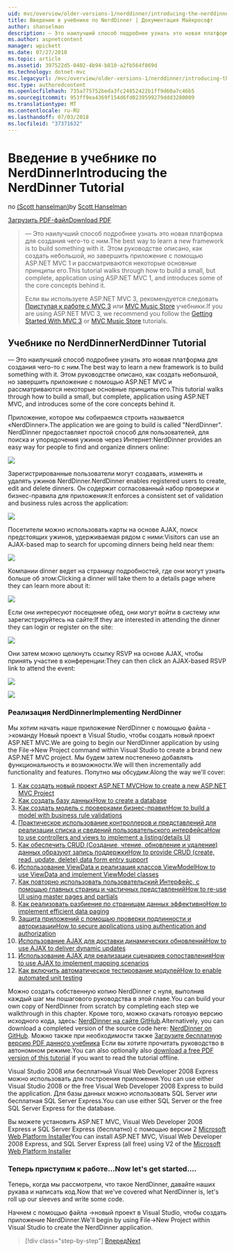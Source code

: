 ```yaml
---
uid: mvc/overview/older-versions-1/nerddinner/introducing-the-nerddinner-tutorial
title: Введение в учебнике по NerdDinner | Документация Майкрософт
author: shanselman
description: — Это наилучший способ подробнее узнать это новая платформа для создания чего-то с ним. В этом учебнике описывается создание небольшой, но законченного приложения с помощью ASP.NE...
ms.author: aspnetcontent
manager: wpickett
ms.date: 07/27/2010
ms.topic: article
ms.assetid: 397522d5-0402-4b94-b810-a2fb564f869d
ms.technology: dotnet-mvc
msc.legacyurl: /mvc/overview/older-versions-1/nerddinner/introducing-the-nerddinner-tutorial
msc.type: authoredcontent
ms.openlocfilehash: 735a775752beda3fc24852422b1ff9d60a7c46b5
ms.sourcegitcommit: 953ff9ea4369f154d6fd0239599279ddd3280009
ms.translationtype: MT
ms.contentlocale: ru-RU
ms.lasthandoff: 07/03/2018
ms.locfileid: "37371632"
---
```

<a name="introducing-the-nerddinner-tutorial"></a><span data-ttu-id="19ec7-104">Введение в учебнике по NerdDinner</span><span class="sxs-lookup"><span data-stu-id="19ec7-104">Introducing the NerdDinner Tutorial</span></span>
====================
<span data-ttu-id="19ec7-105">по [(Scott hanselman)](https://github.com/shanselman)</span><span class="sxs-lookup"><span data-stu-id="19ec7-105">by [Scott Hanselman](https://github.com/shanselman)</span></span>

[<span data-ttu-id="19ec7-106">Загрузить PDF-файл</span><span class="sxs-lookup"><span data-stu-id="19ec7-106">Download PDF</span></span>](http://aspnetmvcbook.s3.amazonaws.com/aspnetmvc-nerdinner_v1.pdf)

> <span data-ttu-id="19ec7-107">— Это наилучший способ подробнее узнать это новая платформа для создания чего-то с ним.</span><span class="sxs-lookup"><span data-stu-id="19ec7-107">The best way to learn a new framework is to build something with it.</span></span> <span data-ttu-id="19ec7-108">Этом руководстве описано, как создать небольшой, но завершить приложение с помощью ASP.NET MVC 1 и рассматриваются некоторые основные принципы его.</span><span class="sxs-lookup"><span data-stu-id="19ec7-108">This tutorial walks through how to build a small, but complete, application using ASP.NET MVC 1, and introduces some of the core concepts behind it.</span></span>
> 
> <span data-ttu-id="19ec7-109">Если вы используете ASP.NET MVC 3, рекомендуется следовать [Приступая к работе с MVC 3](../../older-versions/getting-started-with-aspnet-mvc3/cs/intro-to-aspnet-mvc-3.md) или [MVC Music Store](../../older-versions/mvc-music-store/mvc-music-store-part-1.md) учебники.</span><span class="sxs-lookup"><span data-stu-id="19ec7-109">If you are using ASP.NET MVC 3, we recommend you follow the [Getting Started With MVC 3](../../older-versions/getting-started-with-aspnet-mvc3/cs/intro-to-aspnet-mvc-3.md) or [MVC Music Store](../../older-versions/mvc-music-store/mvc-music-store-part-1.md) tutorials.</span></span>


## <a name="nerddinner-tutorial"></a><span data-ttu-id="19ec7-110">Учебнике по NerdDinner</span><span class="sxs-lookup"><span data-stu-id="19ec7-110">NerdDinner Tutorial</span></span>

<span data-ttu-id="19ec7-111">— Это наилучший способ подробнее узнать это новая платформа для создания чего-то с ним.</span><span class="sxs-lookup"><span data-stu-id="19ec7-111">The best way to learn a new framework is to build something with it.</span></span> <span data-ttu-id="19ec7-112">Этом руководстве описано, как создать небольшой, но завершить приложение с помощью ASP.NET MVC и рассматриваются некоторые основные принципы его.</span><span class="sxs-lookup"><span data-stu-id="19ec7-112">This tutorial walks through how to build a small, but complete, application using ASP.NET MVC, and introduces some of the core concepts behind it.</span></span>

<span data-ttu-id="19ec7-113">Приложение, которое мы собираемся строить называется «NerdDinner».</span><span class="sxs-lookup"><span data-stu-id="19ec7-113">The application we are going to build is called "NerdDinner".</span></span> <span data-ttu-id="19ec7-114">NerdDinner предоставляет простой способ для пользователей, для поиска и упорядочения ужинов через Интернет:</span><span class="sxs-lookup"><span data-stu-id="19ec7-114">NerdDinner provides an easy way for people to find and organize dinners online:</span></span>

![](introducing-the-nerddinner-tutorial/_static/image1.png)

<span data-ttu-id="19ec7-115">Зарегистрированные пользователи могут создавать, изменять и удалять ужинов NerdDinner.</span><span class="sxs-lookup"><span data-stu-id="19ec7-115">NerdDinner enables registered users to create, edit and delete dinners.</span></span> <span data-ttu-id="19ec7-116">Он содержит согласованный набор проверки и бизнес-правила для приложения:</span><span class="sxs-lookup"><span data-stu-id="19ec7-116">It enforces a consistent set of validation and business rules across the application:</span></span>

![](introducing-the-nerddinner-tutorial/_static/image2.png)

<span data-ttu-id="19ec7-117">Посетители можно использовать карты на основе AJAX, поиск предстоящих ужинов, удерживаемая рядом с ними:</span><span class="sxs-lookup"><span data-stu-id="19ec7-117">Visitors can use an AJAX-based map to search for upcoming dinners being held near them:</span></span>

![](introducing-the-nerddinner-tutorial/_static/image3.png)

<span data-ttu-id="19ec7-118">Компании dinner ведет на страницу подробностей, где они могут узнать больше об этом:</span><span class="sxs-lookup"><span data-stu-id="19ec7-118">Clicking a dinner will take them to a details page where they can learn more about it:</span></span>

![](introducing-the-nerddinner-tutorial/_static/image4.png)

<span data-ttu-id="19ec7-119">Если они интересуют посещение обед, они могут войти в систему или зарегистрируйтесь на сайте:</span><span class="sxs-lookup"><span data-stu-id="19ec7-119">If they are interested in attending the dinner they can login or register on the site:</span></span>

![](introducing-the-nerddinner-tutorial/_static/image5.png)

<span data-ttu-id="19ec7-120">Они затем можно щелкнуть ссылку RSVP на основе AJAX, чтобы принять участие в конференции:</span><span class="sxs-lookup"><span data-stu-id="19ec7-120">They can then click an AJAX-based RSVP link to attend the event:</span></span>

![](introducing-the-nerddinner-tutorial/_static/image6.png)

![](introducing-the-nerddinner-tutorial/_static/image7.png)

### <a name="implementing-nerddinner"></a><span data-ttu-id="19ec7-121">Реализация NerdDinner</span><span class="sxs-lookup"><span data-stu-id="19ec7-121">Implementing NerdDinner</span></span>

<span data-ttu-id="19ec7-122">Мы хотим начать наше приложение NerdDinner с помощью файла -&gt;команду Новый проект в Visual Studio, чтобы создать новый проект ASP.NET MVC.</span><span class="sxs-lookup"><span data-stu-id="19ec7-122">We are going to begin our NerdDinner application by using the File-&gt;New Project command within Visual Studio to create a brand new ASP.NET MVC project.</span></span> <span data-ttu-id="19ec7-123">Мы будем затем постепенно добавлять функциональность и возможности.</span><span class="sxs-lookup"><span data-stu-id="19ec7-123">We will then incrementally add functionality and features.</span></span> <span data-ttu-id="19ec7-124">Попутно мы обсудим:</span><span class="sxs-lookup"><span data-stu-id="19ec7-124">Along the way we'll cover:</span></span>

1. [<span data-ttu-id="19ec7-125">Как создать новый проект ASP.NET MVC</span><span class="sxs-lookup"><span data-stu-id="19ec7-125">How to create a new ASP.NET MVC Project</span></span>](# "создайте новый проект ASP.NET MVC")
2. [<span data-ttu-id="19ec7-126">Как создать базу данных</span><span class="sxs-lookup"><span data-stu-id="19ec7-126">How to create a database</span></span>](# "Создание базы данных")
3. [<span data-ttu-id="19ec7-127">Как создать модель с проверками бизнес-правил</span><span class="sxs-lookup"><span data-stu-id="19ec7-127">How to build a model with business rule validations</span></span>](# "Создание модели с проверками бизнес-правил")
4. [<span data-ttu-id="19ec7-128">Практическое использование контроллеров и представлений для реализации списка и сведений пользовательского интерфейса</span><span class="sxs-lookup"><span data-stu-id="19ec7-128">How to use controllers and views to implement a listing/details UI</span></span>](# "использование контроллеров и представлений для реализации пользовательского интерфейса списка и сведений")
5. <span data-ttu-id="19ec7-129">[Как обеспечить CRUD (Создание, чтение, обновление и удаление) данных образуют запись поддержки](# "предоставляют CRUD (Create, Read, Update, Delete) запись данных формы поддерживает")</span><span class="sxs-lookup"><span data-stu-id="19ec7-129">[How to provide CRUD (create, read, update, delete) data form entry support](# "Provide CRUD (Create, Read, Update, Delete) Data Form Entry Support")</span></span>
6. [<span data-ttu-id="19ec7-130">Использование ViewData и реализация классов ViewModel</span><span class="sxs-lookup"><span data-stu-id="19ec7-130">How to use ViewData and implement ViewModel classes</span></span>](# "использование ViewData и реализация классов ViewModel")
7. [<span data-ttu-id="19ec7-131">Как повторно использовать пользовательский Интерфейс, с помощью главных страниц и частичных представлений</span><span class="sxs-lookup"><span data-stu-id="19ec7-131">How to re-use UI using master pages and partials</span></span>](# "повторного использования пользовательского интерфейса с помощью главных страниц и частичных представлений")
8. [<span data-ttu-id="19ec7-132">Как реализовать разбиение по страницам данных эффективно</span><span class="sxs-lookup"><span data-stu-id="19ec7-132">How to implement efficient data paging</span></span>](# "реализовать эффективный данных разбиение по страницам")
9. [<span data-ttu-id="19ec7-133">Защита приложений с помощью проверки подлинности и авторизации</span><span class="sxs-lookup"><span data-stu-id="19ec7-133">How to secure applications using authentication and authorization</span></span>](# "безопасных приложений с использованием проверки подлинности и авторизации")
10. [<span data-ttu-id="19ec7-134">Использование AJAX для доставки динамических обновлений</span><span class="sxs-lookup"><span data-stu-id="19ec7-134">How to use AJAX to deliver dynamic updates</span></span>](# "использовать AJAX для доставки динамических обновлений")
11. [<span data-ttu-id="19ec7-135">Использование AJAX для реализации сценариев сопоставления</span><span class="sxs-lookup"><span data-stu-id="19ec7-135">How to use AJAX to implement mapping scenarios</span></span>](# "использовать AJAX для реализации сценариев сопоставления")
12. [<span data-ttu-id="19ec7-136">Как включить автоматическое тестирование модулей</span><span class="sxs-lookup"><span data-stu-id="19ec7-136">How to enable automated unit testing</span></span>](# "Включение автоматического модульного тестирования")

<span data-ttu-id="19ec7-137">Можно создать собственную копию NerdDinner с нуля, выполнив каждый шаг мы пошагового руководства в этой главе.</span><span class="sxs-lookup"><span data-stu-id="19ec7-137">You can build your own copy of NerdDinner from scratch by completing each step we walkthrough in this chapter.</span></span> <span data-ttu-id="19ec7-138">Кроме того, можно скачать готовую версию исходного кода, здесь: [NerdDinner на сайте GitHub](https://github.com/AspNetMVPSamples/NerdDinner).</span><span class="sxs-lookup"><span data-stu-id="19ec7-138">Alternatively, you can download a completed version of the source code here: [NerdDinner on GitHub](https://github.com/AspNetMVPSamples/NerdDinner).</span></span> <span data-ttu-id="19ec7-139">Можно также при необходимости также [Загрузите бесплатную версию PDF данного учебника](http://aspnetmvcbook.s3.amazonaws.com/aspnetmvc-nerdinner_v1.pdf) Если вы хотите прочитать руководство в автономном режиме.</span><span class="sxs-lookup"><span data-stu-id="19ec7-139">You can also optionally also [download a free PDF version of this tutorial](http://aspnetmvcbook.s3.amazonaws.com/aspnetmvc-nerdinner_v1.pdf) if you want to read the tutorial offline.</span></span>

<span data-ttu-id="19ec7-140">Visual Studio 2008 или бесплатный Visual Web Developer 2008 Express можно использовать для построения приложения.</span><span class="sxs-lookup"><span data-stu-id="19ec7-140">You can use either Visual Studio 2008 or the free Visual Web Developer 2008 Express to build the application.</span></span> <span data-ttu-id="19ec7-141">Для базы данных можно использовать SQL Server или бесплатная SQL Server Express.</span><span class="sxs-lookup"><span data-stu-id="19ec7-141">You can use either SQL Server or the free SQL Server Express for the database.</span></span>

<span data-ttu-id="19ec7-142">Вы можете установить ASP.NET MVC, Visual Web Developer 2008 Express и SQL Server Express (бесплатно) с помощью версии 2 [Microsoft Web Platform Installer](https://www.microsoft.com/web/downloads/platform.aspx)</span><span class="sxs-lookup"><span data-stu-id="19ec7-142">You can install ASP.NET MVC, Visual Web Developer 2008 Express, and SQL Server Express (all free) using V2 of the [Microsoft Web Platform Installer](https://www.microsoft.com/web/downloads/platform.aspx)</span></span>

### <a name="now-lets-get-started"></a><span data-ttu-id="19ec7-143">Теперь приступим к работе...</span><span class="sxs-lookup"><span data-stu-id="19ec7-143">Now let's get started....</span></span>

<span data-ttu-id="19ec7-144">Теперь, когда мы рассмотрели, что такое NerdDinner, давайте наших рукава и написать код.</span><span class="sxs-lookup"><span data-stu-id="19ec7-144">Now that we've covered what NerdDinner is, let's roll up our sleeves and write some code.</span></span>

<span data-ttu-id="19ec7-145">Начнем с помощью файла -&gt;новый проект в Visual Studio, чтобы создать приложение NerdDinner.</span><span class="sxs-lookup"><span data-stu-id="19ec7-145">We'll begin by using File-&gt;New Project within Visual Studio to create the NerdDinner application.</span></span>

> [!div class="step-by-step"]
> [<span data-ttu-id="19ec7-146">Вперед</span><span class="sxs-lookup"><span data-stu-id="19ec7-146">Next</span></span>](create-a-new-aspnet-mvc-project.md)
